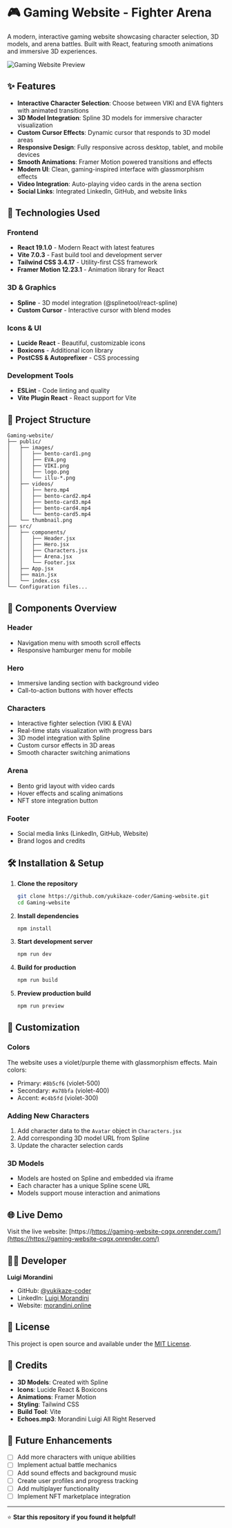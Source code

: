 # 🎮 Gaming Website - Fighter Arena

A modern, interactive gaming website showcasing character selection, 3D models, and arena battles. Built with React, featuring smooth animations and immersive 3D experiences.

![Gaming Website Preview](public/thumbnail.png)

## ✨ Features

- **Interactive Character Selection**: Choose between VIKI and EVA fighters with animated transitions
- **3D Model Integration**: Spline 3D models for immersive character visualization
- **Custom Cursor Effects**: Dynamic cursor that responds to 3D model areas
- **Responsive Design**: Fully responsive across desktop, tablet, and mobile devices
- **Smooth Animations**: Framer Motion powered transitions and effects
- **Modern UI**: Clean, gaming-inspired interface with glassmorphism effects
- **Video Integration**: Auto-playing video cards in the arena section
- **Social Links**: Integrated LinkedIn, GitHub, and website links

## 🚀 Technologies Used

### Frontend
- **React 19.1.0** - Modern React with latest features
- **Vite 7.0.3** - Fast build tool and development server
- **Tailwind CSS 3.4.17** - Utility-first CSS framework
- **Framer Motion 12.23.1** - Animation library for React

### 3D & Graphics
- **Spline** - 3D model integration (@splinetool/react-spline)
- **Custom Cursor** - Interactive cursor with blend modes

### Icons & UI
- **Lucide React** - Beautiful, customizable icons
- **Boxicons** - Additional icon library
- **PostCSS & Autoprefixer** - CSS processing

### Development Tools
- **ESLint** - Code linting and quality
- **Vite Plugin React** - React support for Vite

## 📁 Project Structure

```
Gaming-website/
├── public/
│   ├── images/
│   │   ├── bento-card1.png
│   │   ├── EVA.png
│   │   ├── VIKI.png
│   │   ├── logo.png
│   │   └── illu-*.png
│   ├── videos/
│   │   ├── hero.mp4
│   │   ├── bento-card2.mp4
│   │   ├── bento-card3.mp4
│   │   ├── bento-card4.mp4
│   │   └── bento-card5.mp4
│   └── thumbnail.png
├── src/
│   ├── components/
│   │   ├── Header.jsx
│   │   ├── Hero.jsx
│   │   ├── Characters.jsx
│   │   ├── Arena.jsx
│   │   └── Footer.jsx
│   ├── App.jsx
│   ├── main.jsx
│   └── index.css
└── Configuration files...
```

## 🎯 Components Overview

### Header
- Navigation menu with smooth scroll effects
- Responsive hamburger menu for mobile

### Hero
- Immersive landing section with background video
- Call-to-action buttons with hover effects

### Characters
- Interactive fighter selection (VIKI & EVA)
- Real-time stats visualization with progress bars
- 3D model integration with Spline
- Custom cursor effects in 3D areas
- Smooth character switching animations

### Arena
- Bento grid layout with video cards
- Hover effects and scaling animations
- NFT store integration button

### Footer
- Social media links (LinkedIn, GitHub, Website)
- Brand logos and credits

## 🛠️ Installation & Setup

1. **Clone the repository**
   ```bash
   git clone https://github.com/yukikaze-coder/Gaming-website.git
   cd Gaming-website
   ```

2. **Install dependencies**
   ```bash
   npm install
   ```

3. **Start development server**
   ```bash
   npm run dev
   ```

4. **Build for production**
   ```bash
   npm run build
   ```

5. **Preview production build**
   ```bash
   npm run preview
   ```

## 🎨 Customization

### Colors
The website uses a violet/purple theme with glassmorphism effects. Main colors:
- Primary: `#8b5cf6` (violet-500)
- Secondary: `#a78bfa` (violet-400)
- Accent: `#c4b5fd` (violet-300)

### Adding New Characters
1. Add character data to the `Avatar` object in `Characters.jsx`
2. Add corresponding 3D model URL from Spline
3. Update the character selection cards

### 3D Models
- Models are hosted on Spline and embedded via iframe
- Each character has a unique Spline scene URL
- Models support mouse interaction and animations

## 🌐 Live Demo

Visit the live website: [https://https://gaming-website-cqgx.onrender.com/](https://https://gaming-website-cqgx.onrender.com/)

## 👨‍💻 Developer

**Luigi Morandini**
- GitHub: [@yukikaze-coder](https://github.com/yukikaze-coder)
- LinkedIn: [Luigi Morandini](https://www.linkedin.com/in/luigi-morandini-22307b34b)
- Website: [morandini.online](https://morandini.online)

## 📄 License

This project is open source and available under the [MIT License](LICENSE).

## 🙏 Credits

- **3D Models**: Created with Spline
- **Icons**: Lucide React & Boxicons
- **Animations**: Framer Motion
- **Styling**: Tailwind CSS
- **Build Tool**: Vite
- **Echoes.mp3**: Morandini Luigi  All Right Reserved

## 🚀 Future Enhancements

- [ ] Add more characters with unique abilities
- [ ] Implement actual battle mechanics
- [ ] Add sound effects and background music
- [ ] Create user profiles and progress tracking
- [ ] Add multiplayer functionality
- [ ] Implement NFT marketplace integration

---

⭐ **Star this repository if you found it helpful!**
